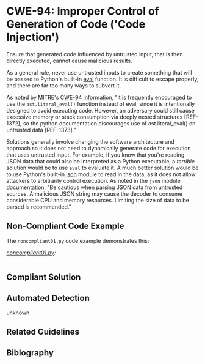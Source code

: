 # CWE-94: Improper Control of Generation of Code ('Code Injection')

Ensure that generated code influenced by untrusted input, that is then
directly executed, cannot cause malicious results.

As a general rule, never use untrusted inputs to create something that will be passed to Python's built-in [eval](https://docs.python.org/3/library/functions.html#eval) function. It is difficult to escape properly, and there are far too many ways to subvert it.

As noted by [MITRE's CWE-94 information](https://cwe.mitre.org/data/definitions/94.html), "it is frequently encouraged to use the `ast.literal_eval()` function instead of eval, since it is intentionally designed to avoid executing code. However, an adversary could still cause excessive memory or stack consumption via deeply nested structures [REF-1372], so the python documentation discourages use of ast.literal_eval() on untrusted data [REF-1373]."

Solutions generally involve changing the software architecture and approach so it does not need to dynamically generate code for execution that uses untrusted input. For example, if you know that you're reading JSON data that could also be interpreted as a Python executable, a *terrible* solution would be to use `eval` to evaluate it. A much better solution would be to use Python's built-in [json](https://docs.python.org/3/library/json.html) module to read in the data, as it does not allow attackers to arbitrarily control execution. As noted in the `json` module documentation, "Be cautious when parsing JSON data from untrusted sources. A malicious JSON string may cause the decoder to consume considerable CPU and memory resources. Limiting the size of data to be parsed is recommended."

## Non-Compliant Code Example

The `noncompliant01.py` code example demonstrates this:

*[noncompliant01.py](noncompliant01.py):*

```py
```

## Compliant Solution


## Automated Detection

unknown

## Related Guidelines


## Biblography

